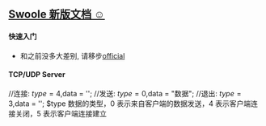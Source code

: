 ## [Swoole 新版文档 ☺](https://wiki.swoole.com/#/)

#### 快速入门
* 和之前没多大差别, 请移步[official](../official)

#### TCP/UDP Server



//连接: $type = 4,$data = '';
//发送: $type = 0,$data = "数据";
//退出: $type = 3,$data = '';
$type 数据的类型，0 表示来自客户端的数据发送，4 表示客户端连接关闭，5 表示客户端连接建立
